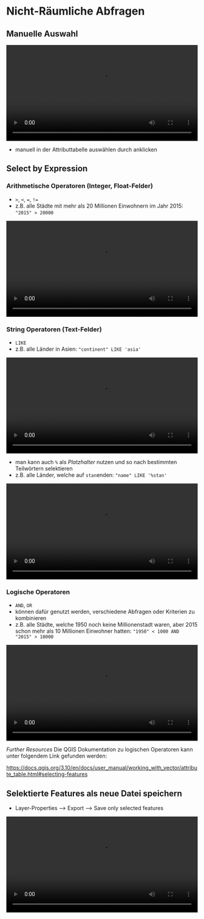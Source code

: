 # Nicht-Räumliche Abfragen

## Manuelle Auswahl
<video width="100%" controls src="https://courses.gistools.geog.uni-heidelberg.de/giscience/qgis-book/-/raw/main/uploads/QGIS/videos/qgis_select_by_attribute_table.mp4"></video>
* manuell in der Attributtabelle auswählen durch anklicken

## Select by Expression

### Arithmetische Operatoren (Integer, Float-Felder)
* `>`, `<`, `=`, `!=`
* z.B. alle Städte mit mehr als 20 Millionen Einwohnern im Jahr 2015: `"2015" > 20000`

<video width="100%" controls src="https://courses.gistools.geog.uni-heidelberg.de/giscience/qgis-book/-/raw/main/uploads/QGIS/videos/qgis_select_by_expresion_greater.mp4"></video>

### String Operatoren (Text-Felder)
* `LIKE`
* z.B. alle Länder in Asien: `"continent" LIKE 'asia'`

<video width="100%" controls src="https://courses.gistools.geog.uni-heidelberg.de/giscience/qgis-book/-/raw/main/uploads/QGIS/videos/qgis_select_by_expression_like.mp4"></video>

* man kann auch `%` als *Platzhalter* nutzen und so nach bestimmten Teilwörtern selektieren
* z.B. alle Länder, welche auf `stan`enden: `"name" LIKE '%stan'`

<video width="100%" controls src="https://courses.gistools.geog.uni-heidelberg.de/giscience/qgis-book/-/raw/main/uploads/QGIS/videos/qgis_select_by_expression_placeholder.mp4"></video>

### Logische Operatoren
* `AND`, `OR`
* können dafür genutzt werden, verschiedene Abfragen oder Kriterien zu kombinieren
* z.B. alle Städte, welche 1950 noch keine Millionenstadt waren, aber 2015 schon mehr als 10 Millionen Einwohner hatten: `"1950" < 1000 AND "2015" > 10000`

<video width="100%" controls src="https://courses.gistools.geog.uni-heidelberg.de/giscience/qgis-book/-/raw/main/uploads/QGIS/videos/qgis_select_by_expression_and.mp4"></video>

*Further Resources*
Die QGIS Dokumentation zu logischen Operatoren kann unter folgendem Link gefunden werden:

https://docs.qgis.org/3.10/en/docs/user_manual/working_with_vector/attribute_table.html#selecting-features

## Selektierte Features als neue Datei speichern

* Layer-Properties --> Export --> Save only selected features

<video width="100%" controls src="https://courses.gistools.geog.uni-heidelberg.de/giscience/qgis-book/-/raw/main/uploads/QGIS/videos/qgis_select_export.mp4"></video>
